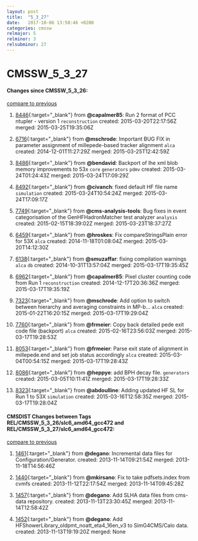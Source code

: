 ```yaml
---
layout: post
title:  "5_3_27"
date:   2017-10-06 13:50:46 +0200
categories: cmssw
relmajor: 5
relminor: 3
relsubminor: 27
---
```


# CMSSW_5_3_27
#### Changes since CMSSW_5_3_26:

[compare to previous](https://github.com/cms-sw/cmssw/compare/CMSSW_5_3_26...CMSSW_5_3_27)



1. [8446](http://github.com/cms-sw/cmssw/pull/8446){:target="_blank"}  from **@capalmer85**: Run 2 format of PCC ntupler - version 1 `reconstruction`  created: 2015-03-20T22:17:56Z merged: 2015-03-25T19:35:06Z

1. [6716](http://github.com/cms-sw/cmssw/pull/6716){:target="_blank"}  from **@mschrode**: Important BUG FIX in parameter assignment of millepede-based tracker alignment `alca`  created: 2014-12-01T11:27:29Z merged: 2015-03-25T12:42:59Z

1. [8486](http://github.com/cms-sw/cmssw/pull/8486){:target="_blank"}  from **@bendavid**: Backport of lhe xml blob memory improvements to 53x `core`  `generators`  `pdmv`  created: 2015-03-24T01:24:43Z merged: 2015-03-24T17:09:29Z

1. [8492](http://github.com/cms-sw/cmssw/pull/8492){:target="_blank"}  from **@civanch**: fixed default HF file name `simulation`  created: 2015-03-24T10:54:24Z merged: 2015-03-24T17:09:17Z

1. [7749](http://github.com/cms-sw/cmssw/pull/7749){:target="_blank"}  from **@cms-analysis-tools**: Bug fixes in event categorisation of the GenHFHadronMatcher test analyzer `analysis`  created: 2015-02-15T18:39:02Z merged: 2015-03-23T18:37:27Z

1. [6459](http://github.com/cms-sw/cmssw/pull/6459){:target="_blank"}  from **@hroskes**: Fix compareStringsPlain error for 53X `alca`  created: 2014-11-18T01:08:04Z merged: 2015-03-20T14:12:30Z

1. [6138](http://github.com/cms-sw/cmssw/pull/6138){:target="_blank"}  from **@smuzaffar**: fixing compilation warnings `alca`  `db`  created: 2014-10-31T13:57:04Z merged: 2015-03-17T19:35:45Z

1. [6962](http://github.com/cms-sw/cmssw/pull/6962){:target="_blank"}  from **@capalmer85**: Pixel cluster counting code from Run 1 `reconstruction`  created: 2014-12-17T20:36:36Z merged: 2015-03-17T19:35:19Z

1. [7323](http://github.com/cms-sw/cmssw/pull/7323){:target="_blank"}  from **@mschrode**: Add option to switch between hierarchy and averaging constraints in MP-b... `alca`  created: 2015-01-22T16:20:15Z merged: 2015-03-17T19:29:04Z

1. [7760](http://github.com/cms-sw/cmssw/pull/7760){:target="_blank"}  from **@frmeier**: Copy back detailed pede exit code file (backport) `alca`  created: 2015-02-16T23:56:03Z merged: 2015-03-17T19:28:53Z

1. [8053](http://github.com/cms-sw/cmssw/pull/8053){:target="_blank"}  from **@frmeier**: Parse exit state of alignment in millepede.end and set job status accordingly `alca`  created: 2015-03-04T00:54:15Z merged: 2015-03-17T19:28:43Z

1. [8086](http://github.com/cms-sw/cmssw/pull/8086){:target="_blank"}  from **@heppye**: add BPH decay file. `generators`  created: 2015-03-05T10:11:41Z merged: 2015-03-17T19:28:33Z

1. [8323](http://github.com/cms-sw/cmssw/pull/8323){:target="_blank"}  from **@abdoulline**: Adding updated HF SL for Run 1 to 53X `simulation`  created: 2015-03-16T12:58:35Z merged: 2015-03-17T19:28:04Z

#### CMSDIST Changes between Tags REL/CMSSW_5_3_26/slc6_amd64_gcc472 and REL/CMSSW_5_3_27/slc6_amd64_gcc472:

[compare to previous](https://github.com/cms-sw/cmsdist/compare/REL/CMSSW_5_3_26/slc6_amd64_gcc472...REL/CMSSW_5_3_27/slc6_amd64_gcc472)



1. [1461](http://github.com/cms-sw/cmssw/pull/1461){:target="_blank"}  from **@degano**: Incremental data files for Configuration/Generator. created: 2013-11-14T09:21:54Z merged: 2013-11-18T14:56:46Z

1. [1440](http://github.com/cms-sw/cmssw/pull/1440){:target="_blank"}  from **@mkirsano**: Fix to take pdfsets.index from cvmfs created: 2013-11-12T22:17:54Z merged: 2013-11-14T09:45:28Z

1. [1457](http://github.com/cms-sw/cmssw/pull/1457){:target="_blank"}  from **@degano**: Add SLHA data files from cms-data repository. created: 2013-11-13T23:30:45Z merged: 2013-11-14T12:58:42Z

1. [1452](http://github.com/cms-sw/cmssw/pull/1452){:target="_blank"}  from **@degano**: Add HFShowerLibrary_oldpmt_noatt_eta4_16en_v3 to SimG4CMS/Calo data. created: 2013-11-13T19:19:20Z merged: None
